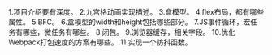 1.项目介绍要有深度。
2.九宫格动画实现描述。
3.盒模型。
4.flex布局，都有哪些属性。
5.BFC。
6.盒模型的width和height包括哪些部分。
7.JS事件循环，宏任务有哪些，微任务有哪些。
8.闭包。
9.浏览器缓存，相关字段。
10.优化Webpack打包速度的方案有哪些。
11.实现一个防抖函数。